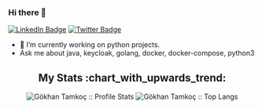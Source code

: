 ### Hi there 👋
[![LinkedIn Badge](https://img.shields.io/badge/LinkedIn-@gokhan.tamkoc-informational?style=flat&logo=linkedin&logoColor=white&color=0D76A8)](https://www.linkedin.com/in/gokhan.tamkoc/)
[![Twitter Badge](https://img.shields.io/badge/Twitter-@gokhantamkoc-informational?style=flat&logo=twitter&logoColor=white&color=0D76A8)](https://twitter.com/gokhantamkoc)

- 🔭 I’m currently working on python projects.
- Ask me about java, keycloak, golang, docker, docker-compose, python3




<h2 align="center">My Stats :chart_with_upwards_trend:</h2>
<p align="center">
  <img src="https://github-readme-stats.vercel.app/api?username=gokhantamkoc&show_icons=true&theme=radical" alt="Gökhan Tamkoç :: Profile Stats" />
  <img src="https://github-readme-stats.vercel.app/api/top-langs/?username=gokhantamkoc&langs_count=10&theme=radical&layout=compact" alt="Gökhan Tamkoç :: Top Langs" />
</p>

<!--
**gokhantamkoc/gokhantamkoc** is a ✨ _special_ ✨ repository because its `README.md` (this file) appears on your GitHub profile.

Here are some ideas to get you started:

- 🔭 I’m currently working on ...
- 🌱 I’m currently learning ...
- 👯 I’m looking to collaborate on ...
- 🤔 I’m looking for help with ...
- 💬 Ask me about ...
- 📫 How to reach me: ...
- 😄 Pronouns: ...
- ⚡ Fun fact: ...
-->
